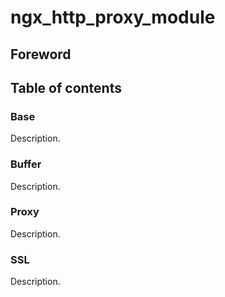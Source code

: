 # ngx_http_proxy_module

## Foreword

## Table of contents

### Base
Description.

### Buffer
Description.

### Proxy
Description.

### SSL
Description.
